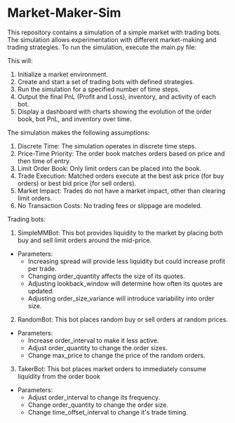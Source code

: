 # Market-Maker-Sim
This repository contains a simulation of a simple market with trading bots. The simulation allows experimentation with different market-making and trading strategies. To run the simulation, execute the main.py file:

This will:
1. Initialize a market environment.
2. Create and start a set of trading bots with defined strategies.
3. Run the simulation for a specified number of time steps.
4. Output the final PnL (Profit and Loss), inventory, and activity of each bot.
5. Display a dashboard with charts showing the evolution of the order book, bot PnL, and inventory over time.

The simulation makes the following assumptions:
1. Discrete Time: The simulation operates in discrete time steps.
2. Price-Time Priority: The order book matches orders based on price and then time of entry.
3. Limit Order Book: Only limit orders can be placed into the book.
4. Trade Execution: Matched orders execute at the best ask price (for buy orders) or best bid price (for sell orders).
5. Market Impact: Trades do not have a market impact, other than clearing limit orders.
6. No Transaction Costs: No trading fees or slippage are modeled.

Trading bots:
1. SimpleMMBot: This bot provides liquidity to the market by placing both buy and sell limit orders around the mid-price.
- Parameters:
    - Increasing spread will provide less liquidity but could increase profit per trade.
    - Changing order_quantity affects the size of its quotes.
    - Adjusting lookback_window will determine how often its quotes are updated.
    - Adjusting order_size_variance will introduce variability into order size.
2. RandomBot: This bot places random buy or sell orders at random prices.
- Parameters:
    - Increase order_interval to make it less active.
    - Adjust order_quantity to change the order sizes.
    - Change max_price to change the price of the random orders.
3. TakerBot: This bot places market orders to immediately consume liquidity from the order book 
- Parameters:
    - Adjust order_interval to change its frequency.
    - Change order_quantity to change the order size.
    - Change time_offset_interval to change it's trade timing.